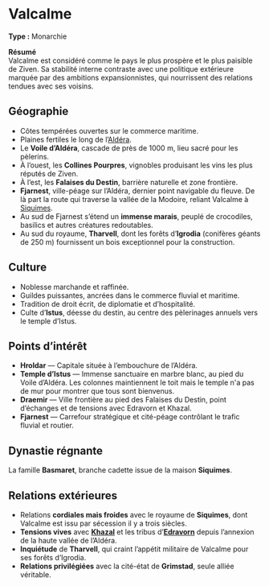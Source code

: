 # Valcalme 
**Type :** Monarchie  

**Résumé**  
Valcalme est considéré comme le pays le plus prospère et le plus paisible de Ziven. Sa stabilité interne contraste avec une politique extérieure marquée par des ambitions expansionnistes, qui nourrissent des relations tendues avec ses voisins.  

## Géographie  
- Côtes tempérées ouvertes sur le commerce maritime.  
- Plaines fertiles le long de l’[Aldéra](../fleuves/aldera.md).  
- Le **Voile d’Aldéra**, cascade de près de 1000 m, lieu sacré pour les pèlerins.  
- À l’ouest, les **Collines Pourpres**, vignobles produisant les vins les plus réputés de Ziven.  
- À l’est, les **Falaises du Destin**, barrière naturelle et zone frontière.  
- **Fjarnest**, ville-péage sur l’Aldéra, dernier point navigable du fleuve. De là part la route qui traverse la vallée de la Modoire, reliant Valcalme à [Siquimes](siquimes.md).  
- Au sud de Fjarnest s’étend un **immense marais**, peuplé de crocodiles, basilics et autres créatures redoutables.  
- Au sud du royaume, **Tharvell**, dont les forêts d’**Igrodia** (conifères géants de 250 m) fournissent un bois exceptionnel pour la construction.  

## Culture  
- Noblesse marchande et raffinée.  
- Guildes puissantes, ancrées dans le commerce fluvial et maritime.  
- Tradition de droit écrit, de diplomatie et d’hospitalité.  
- Culte d’**Istus**, déesse du destin, au centre des pèlerinages annuels vers le temple d’Istus.  

## Points d’intérêt  
- **Hroldar** — Capitale située à l’embouchure de l’Aldéra.  
- **Temple d’Istus** — Immense sanctuaire en marbre blanc, au pied du Voile d’Aldéra. Les colonnes maintiennent le toit mais le temple n'a pas de mur pour montrer que tous sont bienvenus.  
- **Draemir** — Ville frontière au pied des Falaises du Destin, point d’échanges et de tensions avec Edravorn et Khazal.  
- **Fjarnest** — Carrefour stratégique et cité-péage contrôlant le trafic fluvial et routier.  

## Dynastie régnante  
La famille **Basmaret**, branche cadette issue de la maison **Siquimes**.  

## Relations extérieures  
- Relations **cordiales mais froides** avec le royaume de **Siquimes**, dont Valcalme est issu par sécession il y a trois siècles.  
- **Tensions vives** avec **[Khazal](khazal.md)** et les tribus d’**[Edravorn](edravorn.md)** depuis l’annexion de la haute vallée de l’Aldéra.  
- **Inquiétude** de **Tharvell**, qui craint l’appétit militaire de Valcalme pour ses forêts d’Igrodia.  
- **Relations privilégiées** avec la cité-état de **Grimstad**, seule alliée véritable.  
